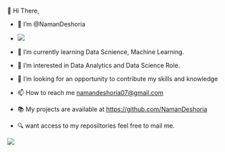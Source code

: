 

  👋 Hi There,
- 👤 I’m @NamanDeshoria

- <img src ="https://miro.medium.com/v2/resize:fit:4800/format:webp/1*Urc28sbnORGOW5oyohQ06g.gif?raw=true">
- 🌱 I’m currently learning Data Scnience, Machine Learning.
-  💞️ I’m interested in Data Analytics and Data Science Role.
- 👀 I’m looking for an opportunity to contribute my skills and knowledge
- 📫 How to reach me namandeshoria07@gmail.com
- 📚 My projects are available at https://github.com/NamanDeshoria
- 🔍 want access to my reposiltories feel free to mail me.
<img src = "https://i.pinimg.com/originals/31/53/2d/31532d7d378053de3b8bf23c6e7bfae3.gif?raw=true">
